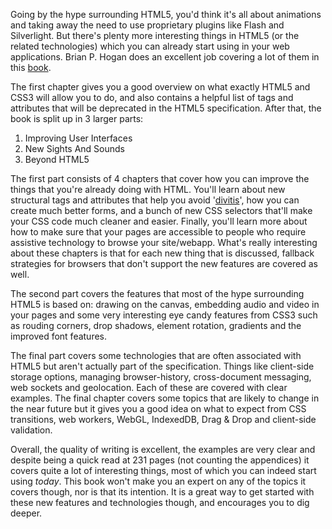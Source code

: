 Going by the hype surrounding HTML5, you'd think it's all about animations and taking away the need to use proprietary plugins like Flash and Silverlight. But there's plenty more interesting things in HTML5 (or the related technologies) which you can already start using in your web applications. Brian P. Hogan does an excellent job covering a lot of them in this <a href="http://pragprog.com/titles/bhh5/html5-and-css3">book</a>.

The first chapter gives you a good overview on what exactly HTML5 and CSS3 will allow you to do, and also contains a helpful list of tags and attributes that will be deprecated in the HTML5 specification.  After that, the book is split up in 3 larger parts:

<ol>
	<li>Improving User Interfaces</li>
	<li>New Sights And Sounds</li>
	<li>Beyond HTML5</li>
</ol>

The first part consists of 4 chapters that cover how you can improve the things that you're already doing with HTML. You'll learn about new structural tags and attributes that help you avoid '<a href="http://csscreator.com/divitis">divitis</a>', how you can create much better forms, and a bunch of new CSS selectors that'll make your CSS code much cleaner and easier.  Finally, you'll learn more about how to make sure that your pages are accessible to people who require assistive technology to browse your site/webapp.  What's really interesting about these chapters is that for each new thing that is discussed, fallback strategies for browsers that don't support the new features are covered as well.

The second part covers the features that most of the hype surrounding HTML5 is based on:  drawing on the canvas, embedding audio and video in your pages and some very interesting eye candy features from CSS3 such as rouding corners, drop shadows, element rotation, gradients and the improved font features.

The final part covers some technologies that are often associated with HTML5 but aren't actually part of the specification. Things like client-side storage options, managing browser-history, cross-document messaging, web sockets and geolocation.  Each of these are covered with clear examples.  The final chapter covers some topics that are likely to change in the near future but it gives you a good idea on what to expect from CSS transitions, web workers, WebGL, IndexedDB, Drag & Drop and client-side validation.

Overall, the quality of writing is excellent, the examples are very clear and despite being a quick read at 231 pages (not counting the appendices) it covers quite a lot of interesting things, most of which you can indeed start using <em>today</em>.  This book won't make you an expert on any of the topics it covers though, nor is that its intention.  It is a great way to get started with these new features and technologies though, and encourages you to dig deeper.